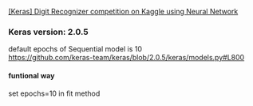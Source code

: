 [[Keras] Digit Recognizer competition on Kaggle using Neural Network](https://qiita.com/SHUAI/items/25b7eb1919e944534a90)

### Keras version: 2.0.5
default epochs of Sequential model is 10  
https://github.com/keras-team/keras/blob/2.0.5/keras/models.py#L800

#### funtional way
set epochs=10 in fit method
